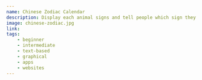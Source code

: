 ```yaml
---
name: Chinese Zodiac Calendar
description: Display each animal signs and tell people which sign they are.
image: chinese-zodiac.jpg
link:
tags:
    - beginner
    - intermediate
    - text-based
    - graphical
    - apps
    - websites
---
```

